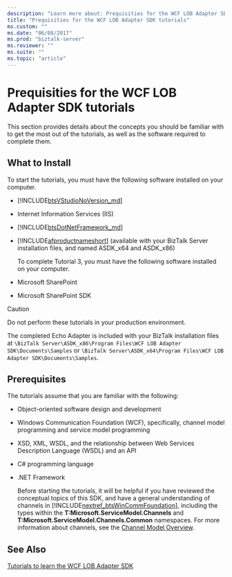 ```yaml
---
description: "Learn more about: Prequisities for the WCF LOB Adapter SDK tutorials"
title: "Prequisities for the WCF LOB Adapter SDK tutorials"
ms.custom: ""
ms.date: "06/08/2017"
ms.prod: "biztalk-server"
ms.reviewer: ""
ms.suite: ""
ms.topic: "article"
---
```

# Prequisities for the WCF LOB Adapter SDK tutorials
This section provides details about the concepts you should be familiar with to get the most out of the tutorials, as well as the software required to complete them.  
  
## What to Install  
 To start the tutorials, you must have the following software installed on your computer.  
  
- [!INCLUDE[btsVStudioNoVersion_md](../../includes/btsvstudionoversion-md.md)]
  
- Internet Information Services (IIS)  
  
- [!INCLUDE[btsDotNetFramework_md](../../includes/btsdotnetframework-md.md)]
  
- [!INCLUDE[afproductnameshort](../../includes/afproductnameshort-md.md)] (available with your BizTalk Server installation files, and named ASDK_x64 and ASDK_x86)  
  
  To complete Tutorial 3, you must have the following software installed on your computer.  
  
- Microsoft SharePoint  
  
- Microsoft SharePoint SDK  
  
> [!CAUTION]
>  Do not perform these tutorials in your production environment.  
  
The completed Echo Adapter is included with your BizTalk installation files at `\BizTalk Server\ASDK_x86\Program Files\WCF LOB Adapter SDK\Documents\Samples` or `\BizTalk Server\ASDK_x64\Program Files\WCF LOB Adapter SDK\Documents\Samples`.
  
## Prerequisites  
 The tutorials assume that you are familiar with the following:  
  
- Object-oriented software design and development  
  
- Windows Communication Foundation (WCF), specifically, channel model programming and service model programming  
  
- XSD, XML, WSDL, and the relationship between Web Services Description Language (WSDL) and an API  
  
- C# programming language  
  
- .NET Framework  
  
  Before starting the tutorials, it will be helpful if you have reviewed the conceptual topics of this SDK, and have a general understanding of channels in [!INCLUDE[nextref_btsWinCommFoundation](../../includes/nextref-btswincommfoundation-md.md)], including the types within the **T:Microsoft.ServiceModel.Channels** and **T:Microsoft.ServiceModel.Channels.Common** namespaces.  For more information about channels, see the [Channel Model Overview](/dotnet/framework/wcf/extending/channel-model-overview).  
  
## See Also  
 [Tutorials to learn the WCF LOB Adapter SDK](../../adapters-and-accelerators/wcf-lob-adapter-sdk/tutorials-to-learn-the-wcf-lob-adapter-sdk.md)